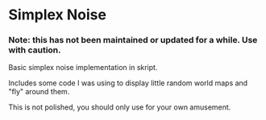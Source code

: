 # Simplex Noise

### Note: this has not been maintained or updated for a while. Use with caution.

Basic simplex noise implementation in skript.

Includes some code I was using to display little random world maps and "fly" around them.

This is not polished, you should only use for your own amusement.